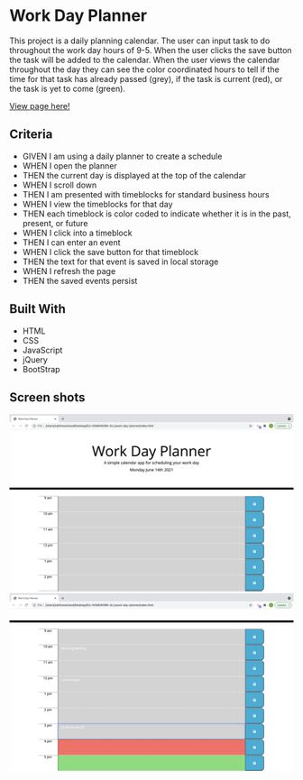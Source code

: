 # Work Day Planner

This project is a daily planning calendar. The user can input task to do throughout the work day hours of 9-5. When the user clicks the save button the task will be added to the calendar. When the user views the calendar throughout the day they can see the color coordinated hours to tell if the time for that task has already passed (grey), if the task is current (red), or the task is yet to come (green).

[View page here!](https://caitlinswickard.github.io/Work-day-planner/)

## Criteria

- GIVEN I am using a daily planner to create a schedule
- WHEN I open the planner
- THEN the current day is displayed at the top of the calendar
- WHEN I scroll down
- THEN I am presented with timeblocks for standard business hours
- WHEN I view the timeblocks for that day
- THEN each timeblock is color coded to indicate whether it is in the past, present, or future
- WHEN I click into a timeblock
- THEN I can enter an event
- WHEN I click the save button for that timeblock
- THEN the text for that event is saved in local storage
- WHEN I refresh the page
- THEN the saved events persist

## Built With

- HTML
- CSS
- JavaScript
- jQuery
- BootStrap

## Screen shots

![Shot-1](images/Shot1.png)
![Shot-2](images/Shot2.png)
